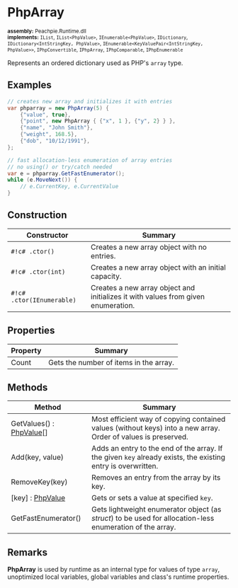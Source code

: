 # PhpArray

<small>**assembly:** Peachpie.Runtime.dll</small><br/>
<small>**implements:** `IList`, `IList<PhpValue>`, `IEnumerable<PhpValue>`, `IDictionary`, `IDictionary<IntStringKey, PhpValue>`, `IEnumerable<KeyValuePair<IntStringKey, PhpValue>>`, `IPhpConvertible`, `IPhpArray`, `IPhpComparable`, `IPhpEnumerable`</small>

Represents an ordered dictionary used as PHP's `array` type.

## Examples

```c#
// creates new array and initializes it with entries
var phparray = new PhpArray(5) {
    {"value", true},
    {"point", new PhpArray { {"x", 1 }, {"y", 2} } },
    {"name", "John Smith"},
    {"weight", 168.5},
    {"dob", "10/12/1991"},
};
```

```c#
// fast allocation-less enumeration of array entries
// no using() or try/catch needed
var e = phparray.GetFastEnumerator();
while (e.MoveNext()) {
    // e.CurrentKey, e.CurrentValue
}
```

## Construction

Constructor | Summary
---         | ---
`#!c# .ctor()` | Creates a new array object with no entries.
`#!c# .ctor(int)` | Creates a new array object with an initial capacity.
`#!c# .ctor(IEnumerable)` | Creates a new array object and initializes it with values from given enumeration.

## Properties

Property | Summary
---      | ---
Count | Gets the number of items in the array.

## Methods

Method | Summary
---    | ---
GetValues() : [PhpValue](/api/ref/phpvalue/)[] | Most efficient way of copying contained values (without keys) into a new array. Order of values is preserved.
Add(key, value) | Adds an entry to the end of the array. If the given `key` already exists, the existing entry is overwritten.
RemoveKey(key) | Removes an entry from the array by its key.
[key] : [PhpValue](/api/ref/phpvalue/) | Gets or sets a value at specified `key`.
GetFastEnumerator() | Gets lightweight enumerator object (as *struct*) to be used for allocation-less enumeration of the array.

## Remarks

**PhpArray** is used by runtime as an internal type for values of type `array`, unoptimized local variables, global variables and class's runtime properties.
